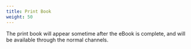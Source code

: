 ```yaml
---
title: Print Book
weight: 50
---
```


The print book will appear sometime after the eBook is complete, and
will be available through the normal channels.
